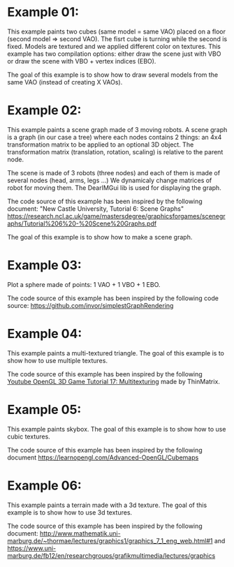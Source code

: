 Example 01:
===========

This example paints two cubes (same model = same VAO) placed on a
floor (second model => second VAO). The fisrt cube is turning while
the second is fixed. Models are textured and we applied different
color on textures. This example has two compilation options: either
draw the scene just with VBO or draw the scene with VBO + vertex
indices (EBO).

The goal of this example is to show how to draw several models from
the same VAO (instead of creating X VAOs).

Example 02:
===========

This example paints a scene graph made of 3 moving robots.  A scene
graph is a graph (in our case a tree) where each nodes contains 2
things: an 4x4 transformation matrix to be applied to an optional 3D
object. The transformation matrix (translation, rotation, scaling) is
relative to the parent node.

The scene is made of 3 robots (three nodes) and each of them is made
of several nodes (head, arms, legs ...) We dynamicaly change matrices
of robot for moving them. The DearIMGui lib is used for displaying the
graph.

The code source of this example has been inspired by the following
document: "New Castle University, Tutorial 6: Scene Graphs"
https://research.ncl.ac.uk/game/mastersdegree/graphicsforgames/scenegraphs/Tutorial%206%20-%20Scene%20Graphs.pdf

The goal of this example is to show how to make a scene graph.

Example 03:
===========

Plot a sphere made of points: 1 VAO + 1 VBO + 1 EBO.

The code source of this example has been inspired by the following
code source: https://github.com/invor/simplestGraphRendering

Example 04:
===========

This example paints a multi-textured triangle. The goal of this
example is to show how to use multiple textures.

The code source of this example has been inspired by the following
[Youtube OpenGL 3D Game Tutorial 17: Multitexturing](https://www.youtube.com/watch?v=-kbal7aGUpk&list=PLRIWtICgwaX0u7Rf9zkZhLoLuZVfUksDP&index=17)
made by ThinMatrix.

Example 05:
===========

This example paints skybox. The goal of this example is to show how to
use cubic textures.

The code source of this example has been inspired by the following document
https://learnopengl.com/Advanced-OpenGL/Cubemaps


Example 06:
===========

This example paints a terrain made with a 3d texture. The goal of this
example is to show how to use 3d textures.

The code source of this example has been inspired by the following document:
http://www.mathematik.uni-marburg.de/~thormae/lectures/graphics1/graphics_7_1_eng_web.html#1
and https://www.uni-marburg.de/fb12/en/researchgroups/grafikmultimedia/lectures/graphics
